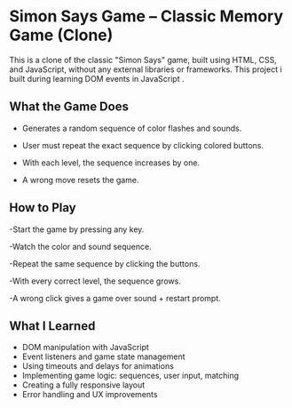 # Simon Says Game – Classic Memory Game (Clone)
This is a clone of the classic "Simon Says" game, built using  HTML, CSS, and JavaScript, without any external libraries or frameworks.
This project i built during learning DOM events in JavaScript .

## What the Game Does
- Generates a random sequence of color flashes and sounds.

- User must repeat the exact sequence by clicking colored buttons.

- With each level, the sequence increases by one.

- A wrong move resets the game.

## How to Play
-Start the game by pressing any key.

-Watch the color and sound sequence.

-Repeat the same sequence by clicking the buttons.

-With every correct level, the sequence grows.

-A wrong click gives a game over sound + restart prompt.

## What I Learned
 * DOM manipulation with JavaScript
 * Event listeners and game state management
 * Using timeouts and delays for animations
* Implementing game logic: sequences, user input, matching
* Creating a fully responsive layout
* Error handling and UX improvements
